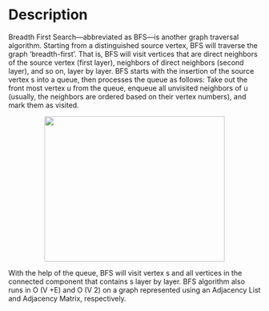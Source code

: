 # Description
Breadth First Search—abbreviated as BFS—is another graph traversal algorithm. Starting from a distinguished source vertex, BFS will traverse the graph ‘breadth-first’. That is, BFS will visit vertices that are direct neighbors of the source vertex (first layer), neighbors of direct neighbors (second layer), and so on, layer by layer. BFS starts with the insertion of the source vertex s into a queue, then processes the queue as follows: Take out the front most vertex u from the queue, enqueue all unvisited neighbors of u (usually, the neighbors are ordered based on their vertex numbers), and mark them as visited.

<p align="center">
  <img width="360" height="290" src="https://user-images.githubusercontent.com/35730663/45238309-10722a00-b2a7-11e8-80b7-7a161583f7f0.png">
</p>



With the help of the queue, BFS will visit vertex s and all vertices in the connected component that contains s layer by layer. BFS algorithm also runs in O (V +E) and O (V 2) on a graph represented using an Adjacency List and Adjacency Matrix, respectively.
